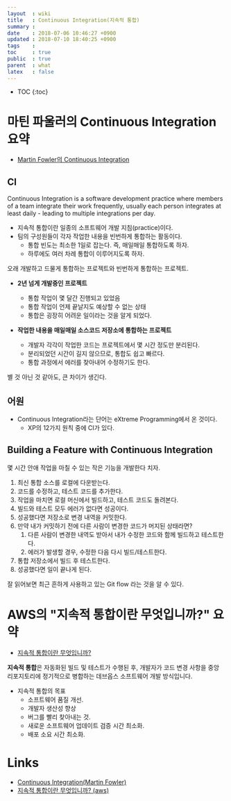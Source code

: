 ```yaml
---
layout  : wiki
title   : Continuous Integration(지속적 통합)
summary : 
date    : 2018-07-06 10:46:27 +0900
updated : 2018-07-10 18:40:25 +0900
tags    : 
toc     : true
public  : true
parent  : what
latex   : false
---
```

* TOC
{:toc}

# 마틴 파울러의 Continuous Integration 요약

* [Martin Fowler의 Continuous Integration](https://martinfowler.com/articles/continuousIntegration.html )

## CI

>
Continuous Integration is a software development practice where members of a team integrate their work frequently,
usually each person integrates at least daily - leading to multiple integrations per day.

* 지속적 통합이란 일종의 소프트웨어 개발 지침(practice)이다.
* 팀의 구성원들이 각자 작업한 내용을 빈번하게 통합하는 활동이다.
    * 통합 빈도는 최소한 1일로 잡는다. 즉, 매일매일 통합하도록 하자.
    * 하루에도 여러 차례 통합이 이루어지도록 하자.

오래 개발하고 드물게 통합하는 프로젝트와 빈번하게 통합하는 프로젝트.

* **2년 넘게 개발중인 프로젝트**
    * 통합 작업이 몇 달간 진행되고 있었음
    * 통합 작업이 언제 끝날지도 예상할 수 없는 상태
    * 통합은 굉장히 어려운 일이라는 것을 알게 되었다.

* **작업한 내용을 매일매일 소스코드 저장소에 통합하는 프로젝트**
    * 개발자 각각이 작업한 코드는 프로젝트에서 몇 시간 정도만 분리된다.
    * 분리되었던 시간이 길지 않으므로, 통합도 쉽고 빠르다.
    * 통합 과정에서 에러를 찾아내어 수정하기도 한다.

별 것 아닌 것 같아도, 큰 차이가 생긴다.

## 어원

* Continuous Integration라는 단어는 eXtreme Programming에서 온 것이다.
    * XP의 12가지 원칙 중에 CI가 있다.

## Building a Feature with Continuous Integration

몇 시간 안애 작업을 마칠 수 있는 작은 기능을 개발한다 치자.

1. 최신 통합 소스를 로컬에 다운받는다.
2. 코드를 수정하고, 테스트 코드를 추가한다.
3. 작업을 마치면 로컬 머신에서 빌드하고, 테스트 코드도 돌려본다.
4. 빌드와 테스트 모두 에러가 없다면 성공이다.
5. 성공했다면 저장소로 변경 내역을 커밋한다.
6. 만약 내가 커밋하기 전에 다른 사람이 변경한 코드가 머지된 상태라면?
    1. 다른 사람이 변경한 내역도 받아서 내가 수정한 코드와 함께 빌드하고 테스트한다.
    2. 에러가 발생할 경우, 수정한 다음 다시 빌드/테스트한다.
7. 통합 저장소에서 빌드 후 테스트한다.
8. 성공했다면 일이 끝나게 된다.

잘 읽어보면 최근 흔하게 사용하고 있는 Git flow 라는 것을 알 수 있다.


# AWS의 "지속적 통합이란 무엇입니까?" 요약

* [지속적 통합이란 무엇입니까?](https://aws.amazon.com/ko/devops/continuous-integration/ )

>
**지속적 통합**은 자동화된 빌드 및 테스트가 수행된 후,
개발자가 코드 변경 사항을 중앙 리포지토리에 정기적으로 병합하는 데브옵스 소프트웨어 개발 방식입니다.

* 지속적 통합의 목표
    * 소프트웨어 품질 개선.
    * 개발자 생산성 향상
    * 버그를 빨리 찾아내는 것.
    * 새로운 소프트웨어 업데이트 검증 시간 최소화.
    * 배포 소요 시간 최소화.



# Links

* [Continuous Integration(Martin Fowler)](https://martinfowler.com/articles/continuousIntegration.html )
* [지속적 통합이란 무엇입니까? (aws)](https://aws.amazon.com/ko/devops/continuous-integration/ )

